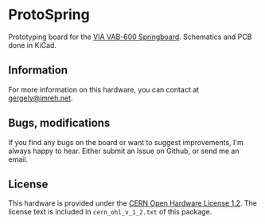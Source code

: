 # ProtoSpring

Prototyping board for the [VIA VAB-600 Springboard][vab600]. Schematics
and PCB done in KiCad.

## Information

For more information on this hardware, you can contact at <gergely@imreh.net>.

## Bugs, modifications

If you find any bugs on the board or want to suggest improvements, I'm always
happy to hear. Either submit an Issue on Github, or send me an email.

## License

This hardware is provided under the [CERN Open Hardware License 1.2][ohl].
The license text is included in `cern_ohl_v_1_2.txt` of this package.

[vab600]: http://www.viaspringboard.com "VIA Springboard site"
[ohl]: http://www.ohwr.org/documents/294 "CERN OHL VERSION 1.2"
